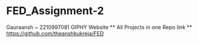 # FED_Assignment-2
Gauraansh ~ 2210997081
GIPHY Website
** All Projects in one Repo link **
https://github.com/theanshkukreja/FED
